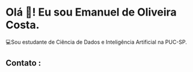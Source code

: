 # Olá 👋! Eu sou Emanuel de Oliveira Costa.

 💻Sou estudante de Ciência de Dados e Inteligência Artificial na PUC-SP.
 ## Contato :
 
<a href="https://www.linkedin.com/in/emanuel-de-oliveira-costa-45b637185/" target="_blank">
 
